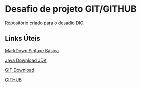 # Desafio de projeto GIT/GITHUB
Repositório criado para o desadio DIO.

## Links Úteis

[MarkDown Sintaxe Básica](https://www.markdownguide.org/basic-syntax/)

[Java Download JDK](https://www.oracle.com/java/technologies/javase/jdk14-archive-downloads.html)

[GIT Download](https://git-scm.com/downloads)

[GITHUB](https://github.com/)